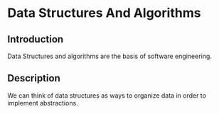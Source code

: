 # Data Structures And Algorithms

## Introduction

Data Structures and algorithms are the basis of software engineering. 

## Description

We can think of data structures as ways to organize data in order to implement abstractions. 